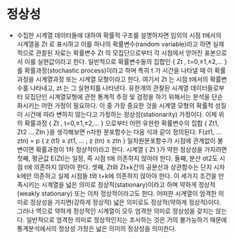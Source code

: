 # 정상성
- 수집한 시계열 데이터들에 대하여 확률적 구조를 설명하자면 임의의 시점 t에서의 시계열을 Zt 로 표시하고 이를 하나의 확률변수(random variable)라고 하면 실제적으로 관찰된 자료는 확률변수 Zt 의 모집단으로부터 각 시점에서 얻어진 표본으로서 이를 실현값이라고 한다. 일반적으로 확률변수들의 집합인 { Zt , t=0,±1,±2,… }를 확률과정(stochastic process)이라고 하며 특히 t 가 시간을 나타낼 때 이 확률과정을 시계열과정 또는 시계열 모형이라고 한다. 여기서 Zt 는 시점 t에서의 확률변수를 나타내고, zt 는 그 실현치를 나타낸다.
유한개의 관찰된 시계열 데이터들로부터 모집단인 시계열모형에 관한 통계적 추정 및 검정을 하기 위해서는 분석을 단순화시키는 어떤 가정이 필요하다. 이 중 가장 중요한 것을 시계열 모형의 확률적 성질이 시간에 따라 변하지 않는다고 가정하는 정상성(stationarity) 가정이다.
이제 위의 확률과정 { Zt , t=0,±1,±2,… } 으로부터 어떤 유한한 확률변수의 집합 { Zt1, Zt2 … Ztn }을 생각해보면 n차원 분포함수는 다음 식과 같이 정의된다.
F(zt1, … ztn) = p { z (t1) ≥ zt1,  … , z (tn) ≤ ztn }
일차원분포함수가 시점에 관계없이 불변이면 확률과정이 1차 정상적이라고 한다.
시계열 { Zt }가 약한 정상성을 가지려면 첫째, 평균값 E(Zt)는 일정, 즉 시점 t에 의존하지 않아야 한다. 둘째, 분산 σt2도 시점 t에 의존하지 않아야 한다. 셋째, Zt와 Zt+k간의 공분산과 상관함수는 단지 시차 k에만 의존하고 실제 시점들 t와 t+k에 의존하지 않아야 한다. 이 세가지 조건을 만족시키는 시계열을 넓은 의미로 정상적(stationary)이라고 하며 약하게 정상적(weakly stationary) 또는 이차 정상적이라고도 한다. 어떠한 시계열이 엄격한 의미로 정상성을 가지면(강하게 정상적) 넓은 의미로도 정상적(약하게 정상적)이다. 그러나 역으로 약하게 정상적인 시계열이 모두 엄격한 의미로 정상성을 갖지는 않는다. 일반적으로 엄격한 의미로 정상적인지는 조사하는 것은 거의 불가능하기 때문에 통계분석에서의 정상성 가정은 넓은 의미의 정상성을 의미한다.
